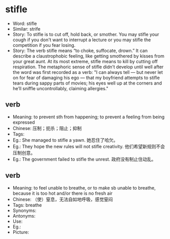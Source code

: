 # stifle

- Word: stifle
- Similar: strife
- Story: To stifle is to cut off, hold back, or smother. You may stifle your cough if you don't want to interrupt a lecture or you may stifle the competition if you fear losing.
- Story: The verb stifle means “to choke, suffocate, drown.” It can describe a claustrophobic feeling, like getting smothered by kisses from your great aunt. At its most extreme, stifle means to kill by cutting off respiration. The metaphoric sense of stifle didn’t develop until well after the word was first recorded as a verb: "I can always tell — but never let on for fear of damaging his ego — that my boyfriend attempts to stifle tears during sappy parts of movies; his eyes well up at the corners and he’ll sniffle uncontrollably, claiming allergies."

## verb

- Meaning: to prevent sth from happening; to prevent a feeling from being expressed
- Chinese: 压制；扼杀；阻止；抑制
- Tags: 
- Eg.: She managed to stifle a yawn. 她忍住了哈欠。
- Eg.: They hope the new rules will not stifle creativity. 他们希望新规则不会压制创意。
- Eg.: The government failed to stifle the unrest. 政府没有制止住动乱。

## verb

- Meaning: to feel unable to breathe, or to make sb unable to breathe, because it is too hot and/or there is no fresh air
- Chinese: （使）窒息，无法自如地呼吸，感觉窒闷
- Tags: breathe
- Synonyms: 
- Antonyms: 
- Use: 
- Eg.: 
- Picture: 

